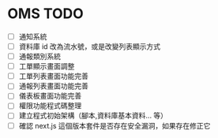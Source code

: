 # OMS TODO

- [ ] 通知系統
- [ ] 資料庫 id 改為流水號，或是改變列表顯示方式
- [ ] 通報類別系統
- [ ] 工單顯示畫面調整
- [ ] 工單列表畫面功能完善
- [ ] 通報列表畫面功能完善
- [ ] 儀表板畫面功能完善
- [ ] 權限功能程式碼整理
- [ ] 建立程式初始架構（腳本,資料庫基本資料... 等）
- [ ] 確認 next.js 這個版本套件是否存在安全漏洞，如果存在修正它
